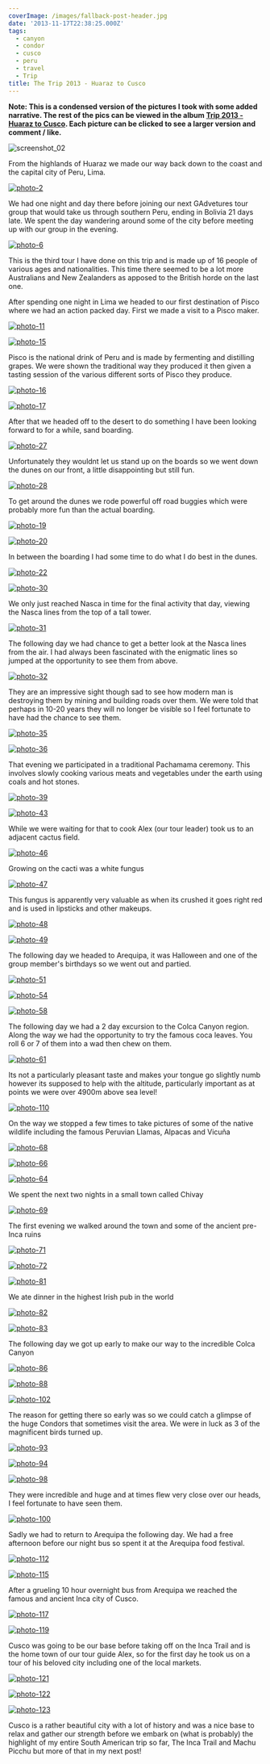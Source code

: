 ```yaml
---
coverImage: /images/fallback-post-header.jpg
date: '2013-11-17T22:38:25.000Z'
tags:
  - canyon
  - condor
  - cusco
  - peru
  - travel
  - Trip
title: The Trip 2013 - Huaraz to Cusco
---
```


**Note: This is a condensed version of the pictures I took with some added narrative. The rest of the pics can be viewed in the album [Trip 2013 - Huaraz to Cusco](https://www.facebook.com/media/set/?set=a.10152010035196031.1073741853.593661030&type=1&l=23ceec3c7d). Each picture can be clicked to see a larger version and comment / like.**

![screenshot_02](https://mikecann.co.uk/wp-content/uploads/2013/11/screenshot_02.png)

From the highlands of Huaraz we made our way back down to the coast and the capital city of Peru, Lima.

<!-- more -->

[![photo-2](https://mikecann.co.uk/wp-content/uploads/2013/11/photo-2.jpg)](https://www.facebook.com/photo.php?fbid=10152010035916031&set=a.10152010035196031.1073741853.59)

We had one night and day there before joining our next GAdvetures tour group that would take us through southern Peru, ending in Bolivia 21 days late. We spent the day wandering around some of the city before meeting up with our group in the evening.

[![photo-6](https://mikecann.co.uk/wp-content/uploads/2013/11/photo-6.jpg)](https://www.facebook.com/photo.php?fbid=10152010036366031&set=a.10152010035196031.1073741853.593661030&type=3&theater)

This is the third tour I have done on this trip and is made up of 16 people of various ages and nationalities. This time there seemed to be a lot more Australians and New Zealanders as apposed to the British horde on the last one.

After spending one night in Lima we headed to our first destination of Pisco where we had an action packed day. First we made a visit to a Pisco maker.

[![photo-11](https://mikecann.co.uk/wp-content/uploads/2013/11/photo-11.jpg)](https://www.facebook.com/photo.php?fbid=10152010037341031&set=a.10152010035196031.1073741853.593661030&type=3&theater)

[![photo-15](https://mikecann.co.uk/wp-content/uploads/2013/11/photo-15.jpg)](https://www.facebook.com/photo.php?fbid=10152010038641031&set=a.10152010035196031.1073741853.593661030&type=3&theater)

Pisco is the national drink of Peru and is made by fermenting and distilling grapes. We were shown the traditional way they produced it then given a tasting session of the various different sorts of Pisco they produce.

[![photo-16](https://mikecann.co.uk/wp-content/uploads/2013/11/photo-16.jpg)](https://www.facebook.com/photo.php?fbid=10152010039196031&set=a.10152010035196031.1073741853.593661030&type=3&src=https%3A%2F%2Ffbcdn-sphotos-f-a.akamaihd.net%2Fhphotos-ak-ash3%2F1401134_10152010039196031_105139410_o.jpg&smallsrc=https%3A%2F%2Ffbcdn-sphotos-f-a.akamaihd.net%2Fhphotos-ak-frc3%2F1425629_10152010039196031_105139410_n.jpg&size=2048%2C1366)

[![photo-17](https://mikecann.co.uk/wp-content/uploads/2013/11/photo-17.jpg)](https://www.facebook.com/photo.php?fbid=10152010039141031&set=a.10152010035196031.1073741853.593661030&type=3&src=https%3A%2F%2Ffbcdn-sphotos-d-a.akamaihd.net%2Fhphotos-ak-prn2%2F1398637_10152010039141031_186381003_o.jpg&smallsrc=https%3A%2F%2Ffbcdn-sphotos-d-a.akamaihd.net%2Fhphotos-ak-prn1%2F604010_10152010039141031_186381003_n.jpg&size=2048%2C1366)

After that we headed off to the desert to do something I have been looking forward to for a while, sand boarding.

[![photo-27](https://mikecann.co.uk/wp-content/uploads/2013/11/photo-27.jpg)](https://www.facebook.com/photo.php?fbid=10152010040826031&set=a.10152010035196031.1073741853.593661030&type=3&src=https%3A%2F%2Ffbcdn-sphotos-c-a.akamaihd.net%2Fhphotos-ak-frc3%2F1402968_10152010040826031_2084951241_o.jpg&smallsrc=https%3A%2F%2Ffbcdn-sphotos-c-a.akamaihd.net%2Fhphotos-ak-ash3%2F1464704_10152010040826031_2084951241_n.jpg&size=2048%2C1366)

Unfortunately they wouldnt let us stand up on the boards so we went down the dunes on our front, a little disappointing but still fun.

[![photo-28](https://mikecann.co.uk/wp-content/uploads/2013/11/photo-28.jpg)](https://www.facebook.com/photo.php?fbid=10152010041186031&set=a.10152010035196031.1073741853.593661030&type=3&theater)

To get around the dunes we rode powerful off road buggies which were probably more fun than the actual boarding.

[![photo-19](https://mikecann.co.uk/wp-content/uploads/2013/11/photo-19.jpg)](https://www.facebook.com/photo.php?fbid=10152010039871031&set=a.10152010035196031.1073741853.593661030&type=3&theater)

[![photo-20](https://mikecann.co.uk/wp-content/uploads/2013/11/photo-20.jpg)](https://www.facebook.com/photo.php?fbid=10152010039851031&set=a.10152010035196031.1073741853.593661030&type=3&theater)

In between the boarding I had some time to do what I do best in the dunes.

[![photo-22](https://mikecann.co.uk/wp-content/uploads/2013/11/photo-22.jpg)](https://www.facebook.com/photo.php?fbid=10152010040316031&set=a.10152010035196031.1073741853.593661030&type=3&theater)

[![photo-30](https://mikecann.co.uk/wp-content/uploads/2013/11/photo-30.jpg)](https://www.facebook.com/photo.php?fbid=10152010041461031&set=a.10152010035196031.1073741853.593661030&type=3&theater)

We only just reached Nasca in time for the final activity that day, viewing the Nasca lines from the top of a tall tower.

[![photo-31](https://mikecann.co.uk/wp-content/uploads/2013/11/photo-31.jpg)](https://www.facebook.com/photo.php?fbid=10152010041991031&set=a.10152010035196031.1073741853.593661030&type=3&theater)

The following day we had chance to get a better look at the Nasca lines from the air. I had always been fascinated with the enigmatic lines so jumped at the opportunity to see them from above.

[![photo-32](https://mikecann.co.uk/wp-content/uploads/2013/11/photo-32.jpg)](https://www.facebook.com/photo.php?fbid=10152010042226031&set=a.10152010035196031.1073741853.593661030&type=3&theater)

They are an impressive sight though sad to see how modern man is destroying them by mining and building roads over them. We were told that perhaps in 10-20 years they will no longer be visible so I feel fortunate to have had the chance to see them.

[![photo-35](https://mikecann.co.uk/wp-content/uploads/2013/11/photo-35.jpg)](https://www.facebook.com/mikeysee/media_set?set=a.10152010035196031.1073741853.593661030&type=3)

[![photo-36](https://mikecann.co.uk/wp-content/uploads/2013/11/photo-36.jpg)](https://www.facebook.com/photo.php?fbid=10152010042911031&set=a.10152010035196031.1073741853.593661030&type=3&theater)

That evening we participated in a traditional Pachamama ceremony. This involves slowly cooking various meats and vegetables under the earth using coals and hot stones.

[![photo-39](https://mikecann.co.uk/wp-content/uploads/2013/11/photo-39.jpg)](https://www.facebook.com/photo.php?fbid=10152010043876031&set=a.10152010035196031.1073741853.593661030&type=3&theater)

[![photo-43](https://mikecann.co.uk/wp-content/uploads/2013/11/photo-43.jpg)](https://www.facebook.com/photo.php?fbid=10152010044621031&set=a.10152010035196031.1073741853.593661030&type=3&theater)

While we were waiting for that to cook Alex (our tour leader) took us to an adjacent cactus field.

[![photo-46](https://mikecann.co.uk/wp-content/uploads/2013/11/photo-46.jpg)](https://www.facebook.com/photo.php?fbid=10152010045316031&set=a.10152010035196031.1073741853.593661030&type=3&theater)

Growing on the cacti was a white fungus

[![photo-47](https://mikecann.co.uk/wp-content/uploads/2013/11/photo-47.jpg)](https://www.facebook.com/photo.php?fbid=10152010045791031&set=a.10152010035196031.1073741853.593661030&type=3&theater)

This fungus is apparently very valuable as when its crushed it goes right red and is used in lipsticks and other makeups.

[![photo-48](https://mikecann.co.uk/wp-content/uploads/2013/11/photo-48.jpg)](https://www.facebook.com/photo.php?fbid=10152010045916031&set=a.10152010035196031.1073741853.593661030&type=3&theater)

[![photo-49](https://mikecann.co.uk/wp-content/uploads/2013/11/photo-49.jpg)](https://www.facebook.com/photo.php?fbid=10152010045966031&set=a.10152010035196031.1073741853.593661030&type=3&theater)

The following day we headed to Arequipa, it was Halloween and one of the group member's birthdays so we went out and partied.

[![photo-51](https://mikecann.co.uk/wp-content/uploads/2013/11/photo-51.jpg)](https://www.facebook.com/photo.php?fbid=10152010046461031&set=a.10152010035196031.1073741853.593661030&type=3&theater)

[![photo-54](https://mikecann.co.uk/wp-content/uploads/2013/11/photo-54.jpg)](https://www.facebook.com/photo.php?fbid=10152010047186031&set=a.10152010035196031.1073741853.593661030&type=3&theater)

[![photo-58](https://mikecann.co.uk/wp-content/uploads/2013/11/photo-58.jpg)](https://www.facebook.com/photo.php?fbid=10152010047741031&set=a.10152010035196031.1073741853.593661030&type=3&theater)

The following day we had a 2 day excursion to the Colca Canyon region. Along the way we had the opportunity to try the famous coca leaves. You roll 6 or 7 of them into a wad then chew on them.

[![photo-61](https://mikecann.co.uk/wp-content/uploads/2013/11/photo-61.jpg)](https://www.facebook.com/photo.php?fbid=10152010048636031&set=a.10152010035196031.1073741853.593661030&type=3&theater)

Its not a particularly pleasant taste and makes your tongue go slightly numb however its supposed to help with the altitude, particularly important as at points we were over 4900m above sea level!

[![photo-110](https://mikecann.co.uk/wp-content/uploads/2013/11/photo-110.jpg)](https://www.facebook.com/photo.php?fbid=10152010062091031&set=a.10152010035196031.1073741853.593661030&type=3&theater)

On the way we stopped a few times to take pictures of some of the native wildlife including the famous Peruvian Llamas, Alpacas and Vicuña

[![photo-68](https://mikecann.co.uk/wp-content/uploads/2013/11/photo-68.jpg)](https://www.facebook.com/photo.php?fbid=10152010051261031&set=a.10152010035196031.1073741853.593661030&type=3&theater)

[![photo-66](https://mikecann.co.uk/wp-content/uploads/2013/11/photo-66.jpg)](https://www.facebook.com/photo.php?fbid=10152010049881031&set=a.10152010035196031.1073741853.593661030&type=3&theater)

[![photo-64](https://mikecann.co.uk/wp-content/uploads/2013/11/photo-64.jpg)](https://www.facebook.com/mikeysee/media_set?set=a.10152010035196031.1073741853.593661030&type=3)

We spent the next two nights in a small town called Chivay

[![photo-69](https://mikecann.co.uk/wp-content/uploads/2013/11/photo-69.jpg)](https://www.facebook.com/photo.php?fbid=10152010051761031&set=a.10152010035196031.1073741853.593661030&type=3&theater)

The first evening we walked around the town and some of the ancient pre-Inca ruins

[![photo-71](https://mikecann.co.uk/wp-content/uploads/2013/11/photo-71.jpg)](https://www.facebook.com/photo.php?fbid=10152010052496031&set=a.10152010035196031.1073741853.593661030&type=3&theater)

[![photo-72](https://mikecann.co.uk/wp-content/uploads/2013/11/photo-72.jpg)](https://www.facebook.com/photo.php?fbid=10152010053061031&set=a.10152010035196031.1073741853.593661030&type=3&theater)

[![photo-81](https://mikecann.co.uk/wp-content/uploads/2013/11/photo-81.jpg)](https://www.facebook.com/photo.php?fbid=10152010055471031&set=a.10152010035196031.1073741853.593661030&type=3&theater)

We ate dinner in the highest Irish pub in the world

[![photo-82](https://mikecann.co.uk/wp-content/uploads/2013/11/photo-82.jpg)](https://www.facebook.com/photo.php?fbid=10152010055406031&set=a.10152010035196031.1073741853.593661030&type=3&theater)

[![photo-83](https://mikecann.co.uk/wp-content/uploads/2013/11/photo-83.jpg)](https://www.facebook.com/photo.php?fbid=10152010055886031&set=a.10152010035196031.1073741853.593661030&type=3&theater)

The following day we got up early to make our way to the incredible Colca Canyon

[![photo-86](https://mikecann.co.uk/wp-content/uploads/2013/11/photo-86.jpg)](https://www.facebook.com/photo.php?fbid=10152010056631031&set=a.10152010035196031.1073741853.593661030&type=3&theater)

[![photo-88](https://mikecann.co.uk/wp-content/uploads/2013/11/photo-88.jpg)](https://www.facebook.com/photo.php?fbid=10152010057256031&set=a.10152010035196031.1073741853.593661030&type=3&theater)

[![photo-102](https://mikecann.co.uk/wp-content/uploads/2013/11/photo-102.jpg)](https://www.facebook.com/photo.php?fbid=10152010060061031&set=a.10152010035196031.1073741853.593661030&type=3&theater)

The reason for getting there so early was so we could catch a glimpse of the huge Condors that sometimes visit the area. We were in luck as 3 of the magnificent birds turned up.

[![photo-93](https://mikecann.co.uk/wp-content/uploads/2013/11/photo-93.jpg)](https://www.facebook.com/photo.php?fbid=10152010058056031&set=a.10152010035196031.1073741853.593661030&type=3&theater)

[![photo-94](https://mikecann.co.uk/wp-content/uploads/2013/11/photo-94.jpg)](https://www.facebook.com/photo.php?fbid=10152010058411031&set=a.10152010035196031.1073741853.593661030&type=3&theater)

[![photo-98](https://mikecann.co.uk/wp-content/uploads/2013/11/photo-98.jpg)](https://www.facebook.com/photo.php?fbid=10152010059601031&set=a.10152010035196031.1073741853.593661030&type=3&theater)

They were incredible and huge and at times flew very close over our heads, I feel fortunate to have seen them.

[![photo-100](https://mikecann.co.uk/wp-content/uploads/2013/11/photo-100.jpg)](https://www.facebook.com/photo.php?fbid=10152010059446031&set=a.10152010035196031.1073741853.593661030&type=3&theater)

Sadly we had to return to Arequipa the following day. We had a free afternoon before our night bus so spent it at the Arequipa food festival.

[![photo-112](https://mikecann.co.uk/wp-content/uploads/2013/11/photo-112.jpg)](https://www.facebook.com/photo.php?fbid=10152010062826031&set=a.10152010035196031.1073741853.593661030&type=3&theater)

[![photo-115](https://mikecann.co.uk/wp-content/uploads/2013/11/photo-115.jpg)](https://www.facebook.com/photo.php?fbid=10152010064126031&set=a.10152010035196031.1073741853.593661030&type=3&theater)

After a grueling 10 hour overnight bus from Arequipa we reached the famous and ancient Inca city of Cusco.

[![photo-117](https://mikecann.co.uk/wp-content/uploads/2013/11/photo-117.jpg)](https://www.facebook.com/photo.php?fbid=10152010064346031&set=a.10152010035196031.1073741853.593661030&type=3&theater)

[![photo-119](https://mikecann.co.uk/wp-content/uploads/2013/11/photo-119.jpg)](https://www.facebook.com/photo.php?fbid=10152010065706031&set=a.10152010035196031.1073741853.593661030&type=3&theater)

Cusco was going to be our base before taking off on the Inca Trail and is the home town of our tour guide Alex, so for the first day he took us on a tour of his beloved city including one of the local markets.

[![photo-121](https://mikecann.co.uk/wp-content/uploads/2013/11/photo-121.jpg)](https://www.facebook.com/photo.php?fbid=10152010066241031&set=a.10152010035196031.1073741853.593661030&type=3&theater)

[![photo-122](https://mikecann.co.uk/wp-content/uploads/2013/11/photo-122.jpg)](https://www.facebook.com/photo.php?fbid=10152010066771031&set=a.10152010035196031.1073741853.593661030&type=3&theater)

[![photo-123](https://mikecann.co.uk/wp-content/uploads/2013/11/photo-123.jpg)](https://www.facebook.com/photo.php?fbid=10152010066361031&set=a.10152010035196031.1073741853.593661030&type=3&theater)

Cusco is a rather beautiful city with a lot of history and was a nice base to relax and gather our strength before we embark on (what is probably) the highlight of my entire South American trip so far, The Inca Trail and Machu Picchu but more of that in my next post!
